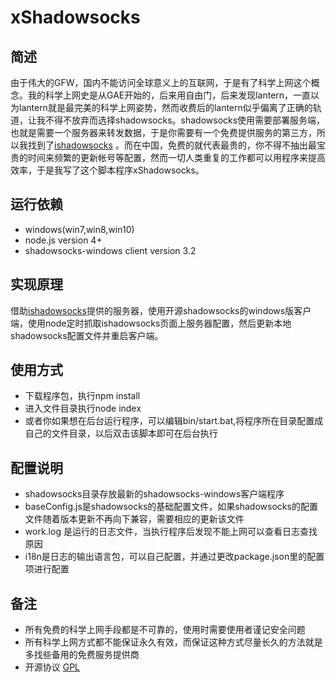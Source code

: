 # xShadowsocks

## 简述
由于伟大的GFW，国内不能访问全球意义上的互联网，于是有了科学上网这个概念。我的科学上网史是从GAE开始的，后来用自由门，后来发现lantern，一直以为lantern就是最完美的科学上网姿势，然而收费后的lantern似乎偏离了正确的轨道，让我不得不放弃而选择shadowsocks。shadowsocks使用需要部署服务端，也就是需要一个服务器来转发数据，于是你需要有一个免费提供服务的第三方，所以我找到了[ishadowsocks](http://www.ishadowsocks.com) 。而在中国，免费的就代表最贵的，你不得不抽出最宝贵的时间来频繁的更新帐号等配置，然而一切人类重复的工作都可以用程序来提高效率，于是我写了这个脚本程序xShadowsocks。

## 运行依赖
* windows(win7,win8,win10)
* node.js version 4+
* shadowsocks-windows client version 3.2

## 实现原理
借助[ishadowsocks](http://www.ishadowsocks.com)提供的服务器，使用开源shadowsocks的windows版客户端，使用node定时抓取ishadowsocks页面上服务器配置，然后更新本地shadowsocks配置文件并重启客户端。

## 使用方式
* 下载程序包，执行npm install
* 进入文件目录执行node index
* 或者你如果想在后台运行程序，可以编辑bin/start.bat,将程序所在目录配置成自己的文件目录，以后双击该脚本即可在后台执行

## 配置说明
* shadowsocks目录存放最新的shadowsocks-windows客户端程序
* baseConfig.js是shadowsocks的基础配置文件，如果shadowsocks的配置文件随着版本更新不再向下兼容，需要相应的更新该文件
* work.log 是运行的日志文件，当执行程序后发现不能上网可以查看日志查找原因
* i18n是日志的输出语言包，可以自己配置，并通过更改package.json里的配置项进行配置

## 备注
* 所有免费的科学上网手段都是不可靠的，使用时需要使用者谨记安全问题
* 所有科学上网方式都不能保证永久有效，而保证这种方式尽量长久的方法就是多找些备用的免费服务提供商
* 开源协议 [GPL](LICENSE)
